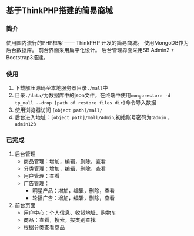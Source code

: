 ﻿## 基于ThinkPHP搭建的简易商城

### 简介
使用国内流行的PHP框架 —— ThinkPHP 开发的简易商城。
使用MongoDB作为后台数据库。
前台界面采用扁平化设计。
后台管理界面采用SB Admin2 + Bootstrap3搭建。

### 使用
1. 下载解压源码至本地服务器目录`./mall`中
2. 目录`./data/`为数据库中的json文件，在终端中使用`mongorestore -d tp_mall --drop [path of restore files dir]`命令导入数据
3. 使用浏览器访问 `[object path]/mall/`
4. 后台进入地址：`[object path]/mall/Admin`,初始账号密码为:`admin` ，`admin123`


### 已完成
1. 后台管理
	* 商品管理：增加，编辑，删除，查看
	* 分类管理：增加，编辑，删除，查看
	* 用户管理：查看
	* 广告管理：
		- 明星产品：增加，编辑，删除，查看
		- 轮播广告：增加，编辑，删除，查看
2. 前台页面
	* 用户中心：个人信息、收货地址、购物车
	* 商品：查看，搜索，按类别查找
	* 根据分类查看商品
